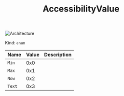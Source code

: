 ﻿---
id: AccessibilityValue
title: AccessibilityValue
---

![Architecture](https://img.shields.io/badge/architecture-old_only-yellow)

Kind: `enum`

| Name |  Value | Description |
|--|--|--|
|`Min` | 0x0  |  |
|`Max` | 0x1  |  |
|`Now` | 0x2  |  |
|`Text` | 0x3  |  |

